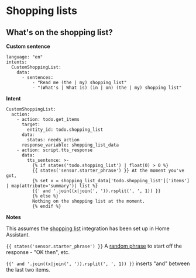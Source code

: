 # Shopping lists

## What's on the shopping list?

**Custom sentence**
```
language: "en"
intents:
  CustomShoppingList:
    data:
      - sentences:
          - "Read me (the | my) shopping list"
          - "(What's | What is) (in | on) (the | my) shopping list"
```
**Intent**
```
CustomShoppingList:
  action:
    - action: todo.get_items
      target:
        entity_id: todo.shopping_list
      data:
        status: needs_action
      response_variable: shopping_list_data
    - action: script.tts_response
      data:
        tts_sentence: >-
          {% if states('todo.shopping_list') | float(0) > 0 %}
          {{ states('sensor.starter_phrase') }} At the moment you've got,
          {% set x = shopping_list_data['todo.shopping_list']['items'] | map(attribute='summary')| list %}
          {{' and '.join((x|join(', ')).rsplit(', ', 1)) }}
          {% else %}
          Nothing on the shopping list at the moment.
          {% endif %}
```
**Notes**

This assumes the [shopping list](https://www.home-assistant.io/integrations/shopping_list/) integration has been set up in Home Assistant.

```{{ states('sensor.starter_phrase') }}``` A [random phrase](https://github.com/jackjourneyman/custom-sentences-and-intents-in-Home-Assistant/blob/main/random_phrases.md) to start off the response - "OK then", etc.

```{{' and '.join((x|join(', ')).rsplit(', ', 1)) }}``` inserts "and" between the last two items.
